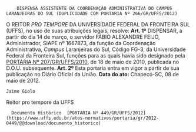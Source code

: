         DISPENSA ASSISTENTE DA COORDENAÇÃO ADMINISTRATIVA DO CAMPUS LARANJEIRAS DO SUL (DUPLICIDADE COM PORTARIA Nº 266/GR/UFFS/2012)  

 O REITOR *PRO TEMPORE*  DA UNIVERSIDADE FEDERAL DA FRONTEIRA SUL (UFFS), no uso de suas atribuições legais, resolve:   **Art. 1º**  DISPENSAR, a partir do dia 14 de março, o servidor FÁBIO ALEXANDRE FEIJÓ, Administrador, SIAPE nº 1667873, da função da Coordenação Administrativa, *Campus*  Laranjeiras do Sul, Código FG-3, da Universidade Federal da Fronteira Sul, funções para as quais havia sido designado pela [PORTARIA Nº 207/GR/UFFS/2010](https://www.uffs.edu.br/atos-normativos/portaria/gr/2010-0207), de 18 de maio de 2010, publicada no D.O.U. subsequente.   **Art. 2º**  Esta portaria entra em vigor a partir de sua publicação no Diário Oficial da União.        **Data do ato:** Chapecó-SC, 08 de maio de 2012.   
 

    Jaime Giolo    
 Reitor pro tempore da UFFS 

      Documento Histórico  [PORTARIA Nº 449/GR/UFFS/2012](https://www.uffs.edu.br/atos-normativos/portaria/gr/2012-0449/@@download/documento_historico)     
      